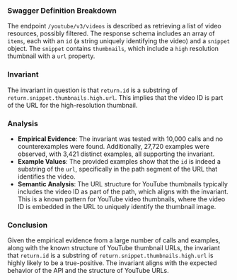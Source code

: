 ### Swagger Definition Breakdown
The endpoint `/youtube/v3/videos` is described as retrieving a list of video resources, possibly filtered. The response schema includes an array of `items`, each with an `id` (a string uniquely identifying the video) and a `snippet` object. The `snippet` contains `thumbnails`, which include a `high` resolution thumbnail with a `url` property.

### Invariant
The invariant in question is that `return.id` is a substring of `return.snippet.thumbnails.high.url`. This implies that the video ID is part of the URL for the high-resolution thumbnail.

### Analysis
- **Empirical Evidence**: The invariant was tested with 10,000 calls and no counterexamples were found. Additionally, 27,720 examples were observed, with 3,421 distinct examples, all supporting the invariant.
- **Example Values**: The provided examples show that the `id` is indeed a substring of the `url`, specifically in the path segment of the URL that identifies the video.
- **Semantic Analysis**: The URL structure for YouTube thumbnails typically includes the video ID as part of the path, which aligns with the invariant. This is a known pattern for YouTube video thumbnails, where the video ID is embedded in the URL to uniquely identify the thumbnail image.

### Conclusion
Given the empirical evidence from a large number of calls and examples, along with the known structure of YouTube thumbnail URLs, the invariant that `return.id` is a substring of `return.snippet.thumbnails.high.url` is highly likely to be a true-positive. The invariant aligns with the expected behavior of the API and the structure of YouTube URLs.
